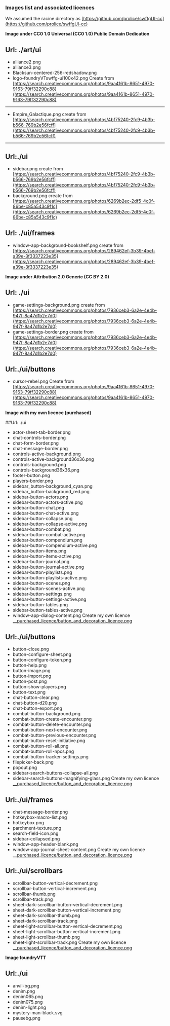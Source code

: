 ### Images list and associated licences ###
We assumed the racine directory as [https://github.com/prolice/swffgUI-cc](https://github.com/prolice/swffgUI-cc)

**Image under CC0 1.0 Universal (CC0 1.0) Public Domain Dedication**

## Url: ./art/ui
* alliance2.png
* alliance3.png
* Blacksun-centered-256-redshadow.png
* logo-foundryVTswffg-ui100x42.png
Create from [https://search.creativecommons.org/photos/9aa4161b-8651-4970-9163-79ff32290c88](https://search.creativecommons.org/photos/9aa4161b-8651-4970-9163-79ff32290c88)
---
* Empire_Galactique.png create from [https://search.creativecommons.org/photos/4bf75240-2fc9-4b3b-b566-769b2e56fcff](https://search.creativecommons.org/photos/4bf75240-2fc9-4b3b-b566-769b2e56fcff)
---
## Url:./ui
* sidebar.png create from [https://search.creativecommons.org/photos/4bf75240-2fc9-4b3b-b566-769b2e56fcff](https://search.creativecommons.org/photos/4bf75240-2fc9-4b3b-b566-769b2e56fcff)
* background.png create from [https://search.creativecommons.org/photos/6269b2ec-2df5-4c0f-86be-c85a543c9f1c](https://search.creativecommons.org/photos/6269b2ec-2df5-4c0f-86be-c85a543c9f1c)

## Url: ./ui/frames
* window-app-background-bookshelf.png create from [https://search.creativecommons.org/photos/289462ef-3b39-4bef-a39e-3f3337223e35](https://search.creativecommons.org/photos/289462ef-3b39-4bef-a39e-3f3337223e35)

**Image under Attribution 2.0 Generic (CC BY 2.0)**

## Url: ./ui
* game-settings-background.png create from [https://search.creativecommons.org/photos/7936ceb3-6a2e-4e4b-947f-8a47d1b2e7d0](https://search.creativecommons.org/photos/7936ceb3-6a2e-4e4b-947f-8a47d1b2e7d0)
* game-settings-border.png create from [https://search.creativecommons.org/photos/7936ceb3-6a2e-4e4b-947f-8a47d1b2e7d0](https://search.creativecommons.org/photos/7936ceb3-6a2e-4e4b-947f-8a47d1b2e7d0)
## Url:./ui/buttons
* cursor-rebel.png Create from [https://search.creativecommons.org/photos/9aa4161b-8651-4970-9163-79ff32290c88](https://search.creativecommons.org/photos/9aa4161b-8651-4970-9163-79ff32290c88)

**Image with my own licence (purchased)**

##Url: ./ui
* actor-sheet-tab-border.png
* chat-controls-border.png
* chat-form-border.png
* chat-message-border.png
* controls-active-background.png
* controls-active-background36x36.png
* controls-background.png
* controls-background36x36.png
* footer-button.png
* players-border.png
* sidebar_button-background_cyan.png
* sidebar_button-background_red.png
* sidebar-button-actors.png
* sidebar-button-actors-active.png
* sidebar-button-chat.png
* sidebar-button-chat-active.png
* sidebar-button-collapse.png
* sidebar-button-collapse-active.png
* sidebar-button-combat.png
* sidebar-button-combat-active.png
* sidebar-button-compendium.png
* sidebar-button-compendium-active.png
* sidebar-button-items.png
* sidebar-button-items-active.png
* sidebar-button-journal.png
* sidebar-button-journal-active.png
* sidebar-button-playlists.png
* sidebar-button-playlists-active.png
* sidebar-button-scenes.png
* sidebar-button-scenes-active.png
* sidebar-button-settings.png
* sidebar-button-settings-active.png
* sidebar-button-tables.png
* sidebar-button-tables-active.png
* window-app-dialog-content.png
Create my own licence [__purchased_licence/button_and_decoration_licence.png](__purchased_licence/button_and_decoration_licence.png)

## Url:./ui/buttons
* button-close.png
* button-configure-sheet.png
* button-configure-token.png
* button-help.png
* button-image.png
* button-import.png
* button-post.png
* button-show-players.png
* button-text.png
* chat-button-clear.png
* chat-button-d20.png
* chat-button-export.png
* combat-button-background.png
* combat-button-create-encounter.png
* combat-button-delete-encounter.png
* combat-button-next-encounter.png
* combat-button-previous-encounter.png
* combat-button-reset-initiative.png
* combat-button-roll-all.png
* combat-button-roll-npcs.png
* combat-button-tracker-settings.png
* filepicker-back.png
* popout.png
* sidebar-search-buttons-collapse-all.png
* sidebar-search-buttons-magnifying-glass.png
Create my own licence [__purchased_licence/button_and_decoration_licence.png](__purchased_licence/button_and_decoration_licence.png)

## Url:./ui/frames
* chat-message-border.png
* hotkeybox-macro-list.png
* hotkeybox.png
* parchment-texture.png
* search-field-icon.png
* sidebar-collapsed.png
* window-app-header-blank.png
* window-app-journal-sheet-content.png
Create my own licence [__purchased_licence/button_and_decoration_licence.png](__purchased_licence/button_and_decoration_licence.png)

## Url:./ui/scrollbars
* scrollbar-button-vertical-decrement.png
* scrollbar-button-vertical-increment.png
* scrollbar-thumb.png
* scrollbar-track.png
* sheet-dark-scrollbar-button-vertical-decrement.png
* sheet-dark-scrollbar-button-vertical-increment.png
* sheet-dark-scrollbar-thumb.png
* sheet-dark-scrollbar-track.png
* sheet-light-scrollbar-button-vertical-decrement.png
* sheet-light-scrollbar-button-vertical-increment.png
* sheet-light-scrollbar-thumb.png
* sheet-light-scrollbar-track.png
Create my own licence [__purchased_licence/button_and_decoration_licence.png](__purchased_licence/button_and_decoration_licence.png)

**Image foundryVTT**

## Url:./ui
* anvil-bg.png
* denim.png
* denim065.png
* denim075.png
* denim-light.png
* mystery-man-black.svg
* pausebg.png
